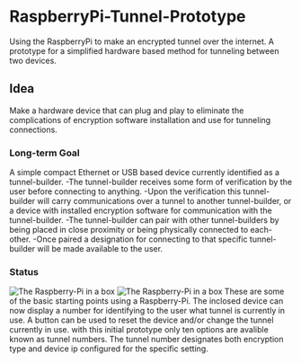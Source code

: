 RaspberryPi-Tunnel-Prototype
============================

Using the RaspberryPi to make an encrypted tunnel over the internet. A prototype for a simplified hardware based method for tunneling between two devices.


## Idea

Make a hardware device that can plug and play to eliminate the complications of encryption software installation and use for tunneling connections.


### Long-term Goal

A simple compact Ethernet or USB based device currently identified as a tunnel-builder. 
-The tunnel-builder receives some form of verification by the user before connecting to anything. 
-Upon the verification this tunnel-builder will carry communications over a tunnel to another tunnel-builder, or a device with installed encryption software for communication with the tunnel-builder. 
-The  tunnel-builder can pair with other tunnel-builders by being placed in close proximity or being physically connected to each-other. 
-Once paired a designation for connecting to that specific tunnel-builder will be made available to the user. 


### Status


![The Raspberry-Pi in a box](https://docs.google.com/a/uah.edu/file/d/0B0sERjQC1Ot7SmxqSjdTRXJrT0E)
![The Raspberry-Pi in a box](https://drive.google.com/file/d/0B0sERjQC1Ot7c1J3MnFZbTk2cG8/edit?usp=sharing)
These are some of the basic starting points using a Raspberry-Pi.
The inclosed device can now display a number for identifying to the user what tunnel is currently in use.
A button can be used to reset the device and/or change the tunnel currently in use. 
with this initial prototype only ten options are avalible known as tunnel numbers.
The tunnel number designates both encryption type and device ip configured for the specific setting.




